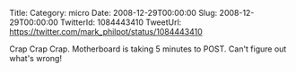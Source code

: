 Title: 
Category: micro
Date: 2008-12-29T00:00:00
Slug: 2008-12-29T00:00:00
TwitterId: 1084443410
TweetUrl: https://twitter.com/mark_philpot/status/1084443410

Crap Crap Crap.  Motherboard is taking 5 minutes to POST.  Can't figure out what's wrong!